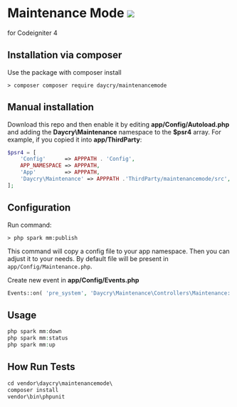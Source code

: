 # Maintenance Mode [![](https://github.com/daycry/maintenancemode/workflows/PHP%20Tests/badge.svg)](https://github.com/daycry/maintenancemode/actions?query=workflow%3A%22PHP+Tests%22)

for Codeigniter 4

## Installation via composer

Use the package with composer install

	> composer composer require daycry/maintenancemode

## Manual installation

Download this repo and then enable it by editing **app/Config/Autoload.php** and adding the **Daycry\Maintenance**
namespace to the **$psr4** array. For example, if you copied it into **app/ThirdParty**:

```php
$psr4 = [
    'Config'      => APPPATH . 'Config',
    APP_NAMESPACE => APPPATH,
    'App'         => APPPATH,
    'Daycry\Maintenance' => APPPATH .'ThirdParty/maintenancemode/src',
];
```

## Configuration

Run command:

	> php spark mm:publish

This command will copy a config file to your app namespace.
Then you can adjust it to your needs. By default file will be present in `app/Config/Maintenance.php`.

Create new event in **app/Config/Events.php**

```php
Events::on( 'pre_system', 'Daycry\Maintenance\Controllers\Maintenance::check' );
```


## Usage

```php
php spark mm:down
php spark mm:status
php spark mm:up
```

## How Run Tests

```php
cd vendor\daycry\maintenancemode\
composer install
vendor\bin\phpunit

```